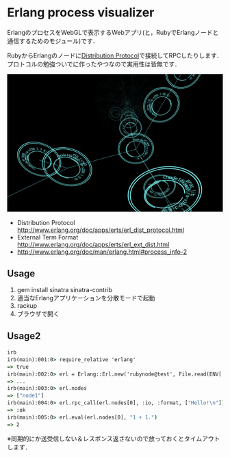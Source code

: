 # Erlang process visualizer

ErlangのプロセスをWebGLで表示するWebアプリ(と，RubyでErlangノードと通信するためのモジュール)です．

RubyからErlangのノードに[Distribution Protocol](http://www.erlang.org/doc/apps/erts/erl_dist_protocol.html)で接続してRPCしたりします．
プロトコルの勉強ついでに作ったやつなので実用性は皆無です．

![procvis](procvis.png)


- Distribution Protocol http://www.erlang.org/doc/apps/erts/erl_dist_protocol.html
- External Term Format http://www.erlang.org/doc/apps/erts/erl_ext_dist.html
- http://www.erlang.org/doc/man/erlang.html#process_info-2

## Usage

1. gem install sinatra sinatra-contrib
2. 適当なErlangアプリケーションを分散モードで起動
3. rackup
4. ブラウザで開く

## Usage2

``` cmd
irb
irb(main):001:0> require_relative 'erlang'
=> true
irb(main):002:0> erl = Erlang::Erl.new('rubynode@test', File.read(ENV['HOME']+"/.erlang.cookie"))
=> ...
irb(main):003:0> erl.nodes
=> ["node1"]
irb(main):004:0> erl.rpc_call(erl.nodes[0], :io, :format, ["Hello!\n"])
=> :ok
irb(main):005:0> erl.eval(erl.nodes[0], "1 + 1.")
=> 2
```

※同期的にか送受信しない＆レスポンス返さないので放っておくとタイムアウトします．

